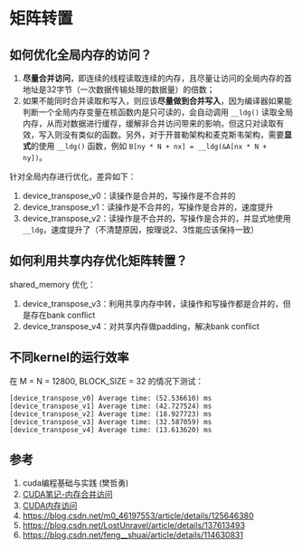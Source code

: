 # 矩阵转置

## 如何优化**全局内存**的访问？
1. **尽量合并访问**，即连续的线程读取连续的内存，且尽量让访问的全局内存的首地址是32字节（一次数据传输处理的数据量）的倍数；
2. 如果不能同时合并读取和写入，则应该**尽量做到合并写入**，因为编译器如果能判断一个全局内存变量在核函数内是只可读的，会自动调用 `__ldg()` 读取全局内存，从而对数据进行缓存，缓解非合并访问带来的影响，但这只对读取有效，写入则没有类似的函数。另外，对于开普勒架构和麦克斯韦架构，需要**显式**的使用 `__ldg()` 函数，例如 `B[ny * N + nx] = __ldg(&A[nx * N + ny])`。

针对全局内存进行优化，差异如下：
1. device_transpose_v0：读操作是合并的，写操作是不合并的
2. device_transpose_v1：读操作是不合并的，写操作是合并的，速度提升
3. device_transpose_v2：读操作是不合并的，写操作是合并的，并显式地使用 `__ldg`，速度提升了（不清楚原因，按理说2、3性能应该保持一致）

## 如何利用**共享内存**优化矩阵转置？
shared_memory 优化：
1. device_transpose_v3：利用共享内存中转，读操作和写操作都是合并的，但是存在bank conflict
2. device_transpose_v4：对共享内存做padding，解决bank conflict

## 不同kernel的运行效率
在 M = N = 12800, BLOCK_SIZE = 32 的情况下测试：
```
[device_transpose_v0] Average time: (52.536610) ms
[device_transpose_v1] Average time: (42.727524) ms
[device_transpose_v2] Average time: (18.927723) ms
[device_transpose_v3] Average time: (32.587059) ms
[device_transpose_v4] Average time: (13.613620) ms
```

## 参考 
1. cuda编程基础与实践 (樊哲勇)
2. [CUDA笔记-内存合并访问](https://zhuanlan.zhihu.com/p/641639133)
3. [CUDA内存访问](https://zhuanlan.zhihu.com/p/632244210)
4. https://blog.csdn.net/m0_46197553/article/details/125646380
5. https://blog.csdn.net/LostUnravel/article/details/137613493
6. https://blog.csdn.net/feng__shuai/article/details/114630831